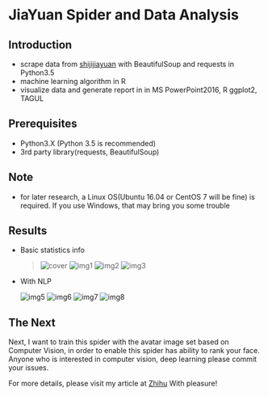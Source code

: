 # JiaYuan Spider and Data Analysis 

## Introduction
* scrape data from [shijijiayuan](http://www.jiayuan.com) with BeautifulSoup and requests in Python3.5
* machine learning algorithm in R
* visualize data and generate report in in MS PowerPoint2016, R ggplot2, TAGUL

## Prerequisites
* Python3.X (Python 3.5 is recommended)
* 3rd party library(requests, BeautifulSoup)

## Note
* for later research, a Linux OS(Ubuntu 16.04 or CentOS 7 will be fine) is required. If you use Windows, that may bring you       some trouble

## Results
* Basic statistics info

  > ![cover](https://pic1.zhimg.com/v2-e2ff46edde68dd4f92dbd8bbfdf16438_r.jpg)
    ![img1](https://pic3.zhimg.com/v2-5dd2696a574f86e982dc1e949078389e_r.jpg)
    ![img2](https://pic3.zhimg.com/v2-5b32e06f4929a58a75f1c3ffaf1737aa_b.jpg)
    ![img3](https://pic4.zhimg.com/v2-6aafb7fd0e1b69dff1cd5b4539f8e7a7_r.jpg)
  
* With NLP

  >
    ![img5](https://pic1.zhimg.com/v2-032d8b8547aa4af1cc430abe2934e018_r.jpg)
    ![img6](https://pic4.zhimg.com/v2-53d55b825642ab36f5d12d9d6cc99e73_r.jpg)
    ![img7](https://pic3.zhimg.com/v2-d53117d217ad953e639bd3bd85f82ade_r.jpg)
    ![img8](https://pic4.zhimg.com/v2-150bc204f1d032c2819be1724a7e45d7_b.jpg)
    
## The Next
  Next, I want to train this spider with the avatar image set based on Computer Vision, in order to enable this spider has       ability to rank your face. Anyone who is interested in computer vision, deep learning please commit your issues.
  
  For more details, please visit my article at [Zhihu](https://zhuanlan.zhihu.com/p/24515034)
  With pleasure!
